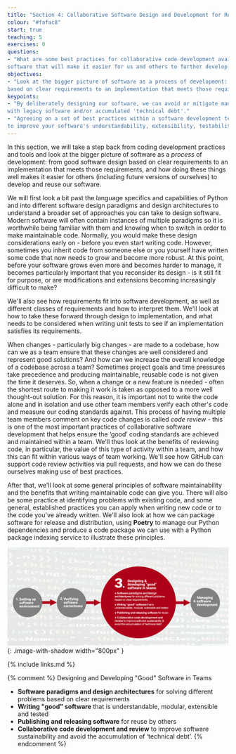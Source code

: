 ```yaml
---
title: "Section 4: Collaborative Software Design and Development for Reuse"
colour: "#fafac8"
start: true
teaching: 5
exercises: 0
questions:
- "What are some best practices for collaborative code development available to help us design and write 'good'
software that will make it easier for us and others to further develop and reuse it?"
objectives:
- "Look at the bigger picture of software as a process of development: from 'good' software design
based on clear requirements to an implementation that meets those requirements."
keypoints:
- "By deliberately designing our software, we can avoid or mitigate many of the common issues encountered when working
with legacy software and/or accumulated 'technical debt'."
- "Agreeing on a set of best practices within a software development team will help
to improve your software's understandability, extensibility, testability, reusability and overall sustainability."
---
```


In this section, we will take a step back from coding development practices and tools and look at the bigger picture 
of software as a *process* of development: from good software design based on clear requirements to an implementation 
that meets those requirements, and how doing these things well makes it easier for others (including future versions 
of ourselves) to develop and reuse our software.

We will first look a bit past the language specifics and capabilities of Python and into
different software design paradigms and design architectures to understand a broader set of approaches
you can take to design software. Modern software will often contain instances of multiple paradigms so it is
worthwhile being familiar with them and knowing when to switch in order to make maintainable code.
Normally, you would make these design considerations early on - before you even start writing code.
However, sometimes you
inherit code from someone else or you yourself have written some code that now needs to grow and become more robust.
At this point, before your software grows even more and becomes harder to manage,
it becomes particularly important that you reconsider its design - is it still fit for purpose, or are modifications 
and extensions becoming increasingly difficult to make?

We'll also see how requirements fit into software development,
as well as different classes of requirements and how to interpret them.
We'll look at how to take these forward through design to implementation,
and what needs to be considered when writing unit tests to see if an implementation satisfies its requirements.

When changes - particularly big changes - are made to a codebase, how can we as a team ensure that these changes are well considered and represent good solutions?
And how can we increase the overall knowledge of a codebase across a team?
Sometimes project goals and time pressures take precedence and producing maintainable, reusable code is not given the
time it deserves. So, when a change or a new feature is needed - often the shortest route to making it work is taken
as opposed to a more well thought-out solution. For this reason, it is important not to write the code alone and in
isolation and use other team members verify each other's code and measure our coding standards against.
This process of having multiple team members comment on key code changes is called *code review* -
this is one of the most important practices of collaborative software development that helps ensure
the ‘good’ coding standards are achieved and maintained within a team.
We'll thus look at the benefits of reviewing code,
in particular, the value of this type of activity within a team,
and how this can fit within various ways of team working.
We'll see how GitHub can support code review activities via pull requests,
and how we can do these ourselves making use of best practices.

After that, we'll look at some general principles of software maintainability and the benefits that writing maintainable
code can give you. There will also be some practice at identifying problems with existing code, and some general, established practices you can apply when writing new code or to the code you've already written.
We'll also look at how we can package software for release and distribution, using **Poetry** to manage our Python dependencies and produce a code package we can use with a Python package indexing service to illustrate these principles.

![Software design and architecture](../fig/section3-overview.png){: .image-with-shadow width="800px" }

{% include links.md %}


{% comment %}
Designing and Developing "Good" Software in Teams
- **Software paradigms and design architectures** for solving different problems based on clear requirements
- **Writing "good" software** that is understandable, modular, extensible and tested
- **Publishing and releasing software** for reuse by others
- **Collaborative code development and review** to improve software sustainability and avoid the accumulation of ‘technical debt’.
  {% endcomment %}
